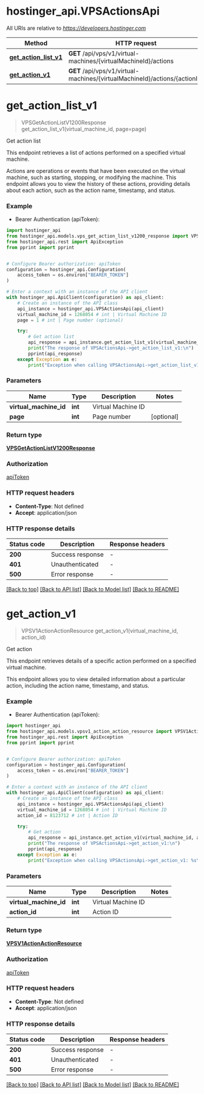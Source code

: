 # hostinger_api.VPSActionsApi

All URIs are relative to *https://developers.hostinger.com*

Method | HTTP request | Description
------------- | ------------- | -------------
[**get_action_list_v1**](VPSActionsApi.md#get_action_list_v1) | **GET** /api/vps/v1/virtual-machines/{virtualMachineId}/actions | Get action list
[**get_action_v1**](VPSActionsApi.md#get_action_v1) | **GET** /api/vps/v1/virtual-machines/{virtualMachineId}/actions/{actionId} | Get action


# **get_action_list_v1**
> VPSGetActionListV1200Response get_action_list_v1(virtual_machine_id, page=page)

Get action list

This endpoint retrieves a list of actions performed on a specified virtual machine.

Actions are operations or events that have been executed on the virtual machine, such as starting, stopping, or modifying 
the machine. This endpoint allows you to view the history of these actions, providing details about each action, 
such as the action name, timestamp, and status.

### Example

* Bearer Authentication (apiToken):

```python
import hostinger_api
from hostinger_api.models.vps_get_action_list_v1200_response import VPSGetActionListV1200Response
from hostinger_api.rest import ApiException
from pprint import pprint


# Configure Bearer authorization: apiToken
configuration = hostinger_api.Configuration(
    access_token = os.environ["BEARER_TOKEN"]
)

# Enter a context with an instance of the API client
with hostinger_api.ApiClient(configuration) as api_client:
    # Create an instance of the API class
    api_instance = hostinger_api.VPSActionsApi(api_client)
    virtual_machine_id = 1268054 # int | Virtual Machine ID
    page = 1 # int | Page number (optional)

    try:
        # Get action list
        api_response = api_instance.get_action_list_v1(virtual_machine_id, page=page)
        print("The response of VPSActionsApi->get_action_list_v1:\n")
        pprint(api_response)
    except Exception as e:
        print("Exception when calling VPSActionsApi->get_action_list_v1: %s\n" % e)
```



### Parameters


Name | Type | Description  | Notes
------------- | ------------- | ------------- | -------------
 **virtual_machine_id** | **int**| Virtual Machine ID | 
 **page** | **int**| Page number | [optional] 

### Return type

[**VPSGetActionListV1200Response**](VPSGetActionListV1200Response.md)

### Authorization

[apiToken](../README.md#apiToken)

### HTTP request headers

 - **Content-Type**: Not defined
 - **Accept**: application/json

### HTTP response details

| Status code | Description | Response headers |
|-------------|-------------|------------------|
**200** | Success response |  -  |
**401** | Unauthenticated |  -  |
**500** | Error response |  -  |

[[Back to top]](#) [[Back to API list]](../README.md#documentation-for-api-endpoints) [[Back to Model list]](../README.md#documentation-for-models) [[Back to README]](../README.md)

# **get_action_v1**
> VPSV1ActionActionResource get_action_v1(virtual_machine_id, action_id)

Get action

This endpoint retrieves details of a specific action performed on a specified virtual machine. 

This endpoint allows you to view detailed information about a particular action, including the action name, timestamp, and status.

### Example

* Bearer Authentication (apiToken):

```python
import hostinger_api
from hostinger_api.models.vpsv1_action_action_resource import VPSV1ActionActionResource
from hostinger_api.rest import ApiException
from pprint import pprint


# Configure Bearer authorization: apiToken
configuration = hostinger_api.Configuration(
    access_token = os.environ["BEARER_TOKEN"]
)

# Enter a context with an instance of the API client
with hostinger_api.ApiClient(configuration) as api_client:
    # Create an instance of the API class
    api_instance = hostinger_api.VPSActionsApi(api_client)
    virtual_machine_id = 1268054 # int | Virtual Machine ID
    action_id = 8123712 # int | Action ID

    try:
        # Get action
        api_response = api_instance.get_action_v1(virtual_machine_id, action_id)
        print("The response of VPSActionsApi->get_action_v1:\n")
        pprint(api_response)
    except Exception as e:
        print("Exception when calling VPSActionsApi->get_action_v1: %s\n" % e)
```



### Parameters


Name | Type | Description  | Notes
------------- | ------------- | ------------- | -------------
 **virtual_machine_id** | **int**| Virtual Machine ID | 
 **action_id** | **int**| Action ID | 

### Return type

[**VPSV1ActionActionResource**](VPSV1ActionActionResource.md)

### Authorization

[apiToken](../README.md#apiToken)

### HTTP request headers

 - **Content-Type**: Not defined
 - **Accept**: application/json

### HTTP response details

| Status code | Description | Response headers |
|-------------|-------------|------------------|
**200** | Success response |  -  |
**401** | Unauthenticated |  -  |
**500** | Error response |  -  |

[[Back to top]](#) [[Back to API list]](../README.md#documentation-for-api-endpoints) [[Back to Model list]](../README.md#documentation-for-models) [[Back to README]](../README.md)

